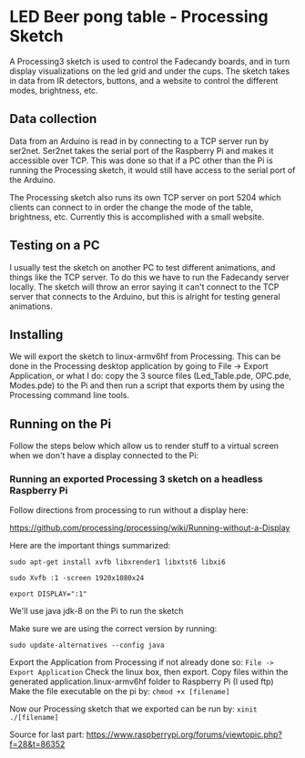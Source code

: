 # LED Beer pong table - Processing Sketch

A Processing3 sketch is used to control the Fadecandy boards, and in turn display visualizations on the led grid and under the cups. The sketch takes in data from IR detectors, buttons, and a website to control the different modes, brightness, etc.

## Data collection
Data from an Arduino is read in by connecting to a TCP server run by ser2net. Ser2net takes the serial port of the Raspberry Pi and makes it accessible over TCP. This was done so that if a PC other than the Pi is running the Processing sketch, it would still have access to the serial port of the Arduino.

The Processing sketch also runs its own TCP server on port 5204 which clients can connect to in order the change the mode of the table, brightness, etc. Currently this is accomplished with a small website.

## Testing on a PC
I usually test the sketch on another PC to test different animations, and things like the TCP server. To do this we have to run the Fadecandy server locally. The sketch will throw an error saying it can't connect to the TCP server that connects to the Arduino, but this is alright for testing general animations.

## Installing
We will export the sketch to linux-armv6hf from Processing. This can be done in the Processing desktop application by going to File -> Export Application, or what I do: copy the 3 source files (Led_Table.pde, OPC.pde, Modes.pde) to the Pi and then run a script that exports them by using the Processing command line tools.

## Running on the Pi
Follow the steps below which allow us to render stuff to a virtual screen when we don't have a display connected to the Pi:

### Running an exported Processing 3 sketch on a headless Raspberry Pi

Follow directions from processing to run without a display here:

 https://github.com/processing/processing/wiki/Running-without-a-Display

Here are the important things summarized:

`sudo apt-get install xvfb libxrender1 libxtst6 libxi6`

`sudo Xvfb :1 -screen 1920x1080x24`

`export DISPLAY=":1"`

We'll use java jdk-8 on the Pi to run the sketch

Make sure we are using the correct version by running:

`sudo update-alternatives --config java`

Export the Application from Processing if not already done so:
`File -> Export Application`
Check the linux box, then export.
Copy files within the generated application.linux-armv6hf folder to Raspberry Pi (I used ftp)
Make the file executable on the pi by:
`chmod +x [filename]`

Now our Processing sketch that we exported can be run by:
`xinit ./[filename]`

Source for last part: https://www.raspberrypi.org/forums/viewtopic.php?f=28&t=86352
